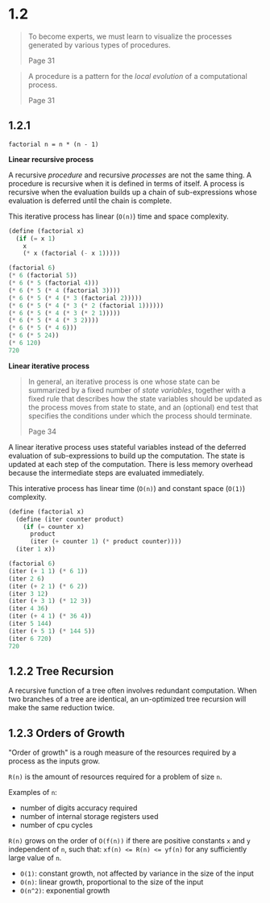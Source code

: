 # 1.2

> To become experts, we must learn to visualize the processes generated by 
> various types of procedures.
>
> Page 31

> A procedure is a pattern for the _local evolution_ of a computational process.
> 
> Page 31

## 1.2.1

```
factorial n = n * (n - 1)
```

**Linear recursive process**

A recursive _procedure_ and recursive _processes_ are not the same thing.
A procedure is recursive when it is defined in terms of itself.
A process is recursive when the evaluation builds up a chain of sub-expressions 
whose evaluation is deferred until the chain is complete.

This iterative process has linear (`O(n)`) time and space complexity.

```lisp
(define (factorial x) 
  (if (= x 1) 
    x
    (* x (factorial (- x 1)))))
```

```lisp
(factorial 6)
(* 6 (factorial 5))
(* 6 (* 5 (factorial 4)))
(* 6 (* 5 (* 4 (factorial 3))))
(* 6 (* 5 (* 4 (* 3 (factorial 2)))))
(* 6 (* 5 (* 4 (* 3 (* 2 (factorial 1))))))
(* 6 (* 5 (* 4 (* 3 (* 2 1)))))
(* 6 (* 5 (* 4 (* 3 2))))
(* 6 (* 5 (* 4 6)))
(* 6 (* 5 24))
(* 6 120)
720
```

**Linear iterative process**

> In general, an iterative process is one whose state can be summarized by a 
> fixed number of _state variables_, together with a fixed rule that describes
> how the state variables should be updated as the process moves from state to 
> state, and an (optional) end test that specifies the conditions under which
> the process should terminate.
>
> Page 34

A linear iterative process uses stateful variables instead of the deferred 
evaluation of sub-expressions to build up the computation.
The state is updated at each step of the computation. 
There is less memory overhead because the intermediate steps are evaluated 
immediately.

This interative process has linear time (`O(n)`) and constant space (`O(1)`) 
complexity.

```lisp
(define (factorial x) 
  (define (iter counter product) 
    (if (= counter x) 
      product
      (iter (+ counter 1) (* product counter))))
  (iter 1 x))
```

```lisp
(factorial 6)
(iter (+ 1 1) (* 6 1))
(iter 2 6)
(iter (+ 2 1) (* 6 2))
(iter 3 12)
(iter (+ 3 1) (* 12 3))
(iter 4 36)
(iter (+ 4 1) (* 36 4))
(iter 5 144)
(iter (+ 5 1) (* 144 5))
(iter 6 720)
720
```

## 1.2.2 Tree Recursion

A recursive function of a tree often involves redundant computation.
When two branches of a tree are identical, an un-optimized tree recursion will 
make the same reduction twice.

## 1.2.3 Orders of Growth

"Order of growth" is a rough measure of the resources required by a process as
the inputs grow.

`R(n)` is the amount of resources required for a problem of size `n`.

Examples of `n`:

- number of digits accuracy required
- number of internal storage registers used
- number of cpu cycles

`R(n)` grows on the order of `O(f(n))` if there are positive constants `x` and
`y` independent of `n`, such that: `xf(n) <= R(n) <= yf(n)` for any sufficiently
large value of `n`.

- `O(1)`: constant growth, not affected by variance in the size of the input
- `O(n)`: linear growth, proportional to the size of the input
- `O(n^2)`: exponential growth
